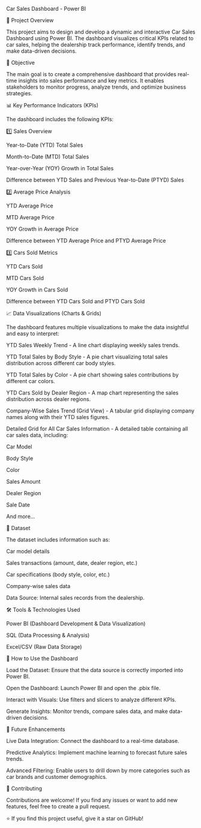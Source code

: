 Car Sales Dashboard - Power BI

📌 Project Overview

This project aims to design and develop a dynamic and interactive Car Sales Dashboard using Power BI. The dashboard visualizes critical KPIs related to car sales, helping the dealership track performance, identify trends, and make data-driven decisions.

🎯 Objective

The main goal is to create a comprehensive dashboard that provides real-time insights into sales performance and key metrics. It enables stakeholders to monitor progress, analyze trends, and optimize business strategies.

📊 Key Performance Indicators (KPIs)

The dashboard includes the following KPIs:

1️⃣ Sales Overview

Year-to-Date (YTD) Total Sales

Month-to-Date (MTD) Total Sales

Year-over-Year (YOY) Growth in Total Sales

Difference between YTD Sales and Previous Year-to-Date (PTYD) Sales

2️⃣ Average Price Analysis

YTD Average Price

MTD Average Price

YOY Growth in Average Price

Difference between YTD Average Price and PTYD Average Price

3️⃣ Cars Sold Metrics

YTD Cars Sold

MTD Cars Sold

YOY Growth in Cars Sold

Difference between YTD Cars Sold and PTYD Cars Sold

📈 Data Visualizations (Charts & Grids)

The dashboard features multiple visualizations to make the data insightful and easy to interpret:

YTD Sales Weekly Trend - A line chart displaying weekly sales trends.

YTD Total Sales by Body Style - A pie chart visualizing total sales distribution across different car body styles.

YTD Total Sales by Color - A pie chart showing sales contributions by different car colors.

YTD Cars Sold by Dealer Region - A map chart representing the sales distribution across dealer regions.

Company-Wise Sales Trend (Grid View) - A tabular grid displaying company names along with their YTD sales figures.

Detailed Grid for All Car Sales Information - A detailed table containing all car sales data, including:

Car Model

Body Style

Color

Sales Amount

Dealer Region

Sale Date

And more...

📂 Dataset

The dataset includes information such as:

Car model details

Sales transactions (amount, date, dealer region, etc.)

Car specifications (body style, color, etc.)

Company-wise sales data

Data Source: Internal sales records from the dealership.

🛠️ Tools & Technologies Used

Power BI (Dashboard Development & Data Visualization)

SQL (Data Processing & Analysis)

Excel/CSV (Raw Data Storage)

🚀 How to Use the Dashboard

Load the Dataset: Ensure that the data source is correctly imported into Power BI.

Open the Dashboard: Launch Power BI and open the .pbix file.

Interact with Visuals: Use filters and slicers to analyze different KPIs.

Generate Insights: Monitor trends, compare sales data, and make data-driven decisions.

📌 Future Enhancements

Live Data Integration: Connect the dashboard to a real-time database.

Predictive Analytics: Implement machine learning to forecast future sales trends.

Advanced Filtering: Enable users to drill down by more categories such as car brands and customer demographics.

🤝 Contributing

Contributions are welcome! If you find any issues or want to add new features, feel free to create a pull request.

⭐ If you find this project useful, give it a star on GitHub!
